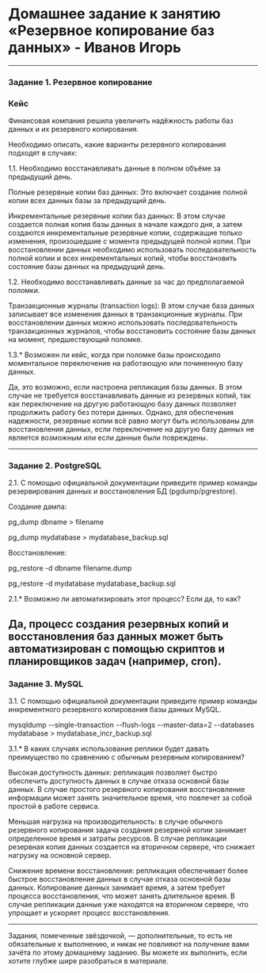 # Домашнее задание к занятию «Резервное копирование баз данных» - Иванов Игорь

---

### Задание 1. Резервное копирование

### Кейс
Финансовая компания решила увеличить надёжность работы баз данных и их резервного копирования. 

Необходимо описать, какие варианты резервного копирования подходят в случаях: 

1.1. Необходимо восстанавливать данные в полном объёме за предыдущий день.

Полные резервные копии баз данных: Это включает создание полной копии всех данных базы за предыдущий день.

Инкрементальные резервные копии баз данных: В этом случае создается полная копия базы данных в начале каждого дня, а затем создаются инкрементальные резервные копии, содержащие только изменения, произошедшие с момента предыдущей полной копии. При восстановлении данных необходимо использовать последовательность полной копии и всех инкрементальных копий, чтобы восстановить состояние базы данных на предыдущий день.

1.2. Необходимо восстанавливать данные за час до предполагаемой поломки.

Транзакционные журналы (transaction logs): В этом случае база данных записывает все изменения данных в транзакционные журналы. При восстановлении данных можно использовать последовательность транзакционных журналов, чтобы восстановить состояние базы данных на момент, предшествующий поломке.

1.3.* Возможен ли кейс, когда при поломке базы происходило моментальное переключение на работающую или починенную базу данных.

Да, это возможно, если настроена репликация базы данных. В этом случае не требуется восстанавливать данные из резервных копий, так как переключение на другую работающую базу данных позволяет продолжить работу без потери данных. Однако, для обеспечения надежности, резервные копии всё равно могут быть использованы для восстановления данных, если переключение на другую базу данных не является возможным или если данные были повреждены.

---

### Задание 2. PostgreSQL

2.1. С помощью официальной документации приведите пример команды резервирования данных и восстановления БД (pgdump/pgrestore).

Создание дампа:

pg_dump dbname > filename

pg_dump mydatabase > mydatabase_backup.sql

Восстановление:

pg_restore -d dbname filename.dump

pg_restore -d mydatabase mydatabase_backup.sql

2.1.* Возможно ли автоматизировать этот процесс? Если да, то как?

Да, процесс создания резервных копий и восстановления баз данных может быть автоматизирован с помощью скриптов и планировщиков задач (например, cron).
---

### Задание 3. MySQL

3.1. С помощью официальной документации приведите пример команды инкрементного резервного копирования базы данных MySQL. 

mysqldump --single-transaction --flush-logs --master-data=2 --databases mydatabase > mydatabase_incr_backup.sql

3.1.* В каких случаях использование реплики будет давать преимущество по сравнению с обычным резервным копированием?

Высокая доступность данных: репликация позволяет быстро обеспечить доступность данных в случае отказа основной базы данных. В случае простого резервного копирования восстановление информации может занять значительное время, что повлечет за собой простой в работе сервиса.

Меньшая нагрузка на производительность: в случае обычного резервного копирования задача создания резервной копии занимает определенное время и затраты ресурсов. В случае репликации резервная копия данных создается на вторичном сервере, что снижает нагрузку на основной сервер.

Снижение времени восстановления: репликация обеспечивает более быстрое восстановление данных в случае отказа основной базы данных. Копирование данных занимает время, а затем требует процесса восстановления, что может занять длительное время. В случае репликации данные уже находятся на вторичном сервере, что упрощает и ускоряет процесс восстановления.

---

Задания, помеченные звёздочкой, — дополнительные, то есть не обязательные к выполнению, и никак не повлияют на получение вами зачёта по этому домашнему заданию. Вы можете их выполнить, если хотите глубже шире разобраться в материале.
